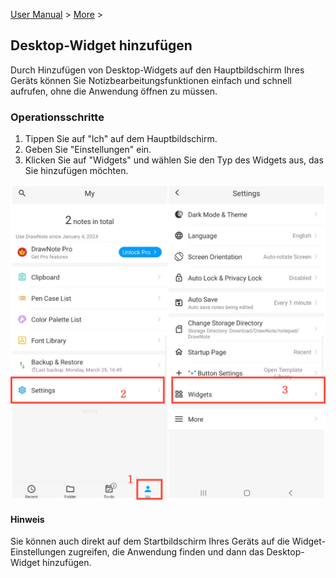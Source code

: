 [User Manual](/dragonnest/drawnote/manual/en) > [More](/dragonnest/drawnote/manual/en/more) >

Desktop-Widget hinzufügen
---
Durch Hinzufügen von Desktop-Widgets auf den Hauptbildschirm Ihres Geräts können Sie Notizbearbeitungsfunktionen einfach und schnell aufrufen, ohne die Anwendung öffnen zu müssen.
### Operationsschritte
1. Tippen Sie auf "lch" auf dem Hauptbildschirm.
2. Geben Sie "Einstellungen" ein.
3. Klicken Sie auf "Widgets" und wählen Sie den Typ des Widgets aus, das Sie hinzufügen möchten.

![](imgs/add_widgets1.png)

#### Hinweis
Sie können auch direkt auf dem Startbildschirm Ihres Geräts auf die Widget-Einstellungen zugreifen, die Anwendung finden und dann das Desktop-Widget hinzufügen.